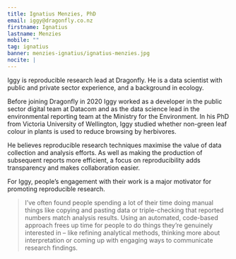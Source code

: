 ```yaml
---
title: Ignatius Menzies, PhD
email: iggy@dragonfly.co.nz
firstname: Ignatius
lastname: Menzies
mobile: ""
tag: ignatius
banner: menzies-ignatius/ignatius-menzies.jpg
nocite: |
---
```


Iggy is reproducible research lead at Dragonfly. He is a data scientist with public and private sector experience, and a background in ecology.

<!--more-->

Before joining Dragonfly in 2020 Iggy worked as a developer in the public sector digital team at Datacom and as the data science lead in the environmental reporting team at the Ministry for the Environment. In his PhD from Victoria University of Wellington, Iggy studied whether non-green leaf colour in plants is used to reduce browsing by herbivores.

He believes reproducible research techniques maximise the value of data collection and analysis efforts. As well as making the production of subsequent reports more efficient, a focus on reproducibility adds transparency and makes collaboration easier.

For Iggy, people’s engagement with their work is a major motivator for promoting reproducible research.

> I’ve often found people spending a lot of their time doing manual things like copying and pasting data or triple-checking that reported numbers match analysis results. Using an automated, code-based approach frees up time for people to do things they’re genuinely interested in – like refining analytical methods, thinking more about interpretation or coming up with engaging ways to communicate research findings.
